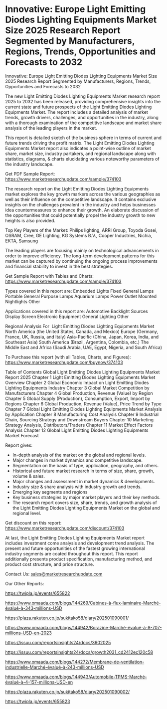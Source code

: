 # Innovative: Europe Light Emitting Diodes Lighting Equipments Market Size 2025 Research Report Segmented by Manufacturers, Regions, Trends, Opportunities and Forecasts to 2032
Innovative: Europe Light Emitting Diodes Lighting Equipments Market Size 2025 Research Report Segmented by Manufacturers, Regions, Trends, Opportunities and Forecasts to 2032

The new Light Emitting Diodes Lighting Equipments Market research report 2025 to 2032 has been released, providing comprehensive insights into the current state and future prospects of the Light Emitting Diodes Lighting Equipments Market. The report includes a detailed analysis of market trends, growth drivers, challenges, and opportunities in the industry, along with a thorough examination of the competitive landscape and market share analysis of the leading players in the market.

This report is detailed sketch of the business sphere in terms of current and future trends driving the profit matrix. The Light Emitting Diodes Lighting Equipments Market report also indicates a point-wise outline of market share, market size, industry partakers, and regional landscape along with statistics, diagrams, & charts elucidating various noteworthy parameters of the industry landscape.

Get PDF Sample Report: https://www.marketresearchupdate.com/sample/374103

The research report on the Light Emitting Diodes Lighting Equipments market explores the key growth markers across the various geographies as well as their influence on the competitive landscape. It contains exclusive insights on the challenges prevalent in the industry and helps businesses idea countermeasures to enhance their growth. An elaborate discussion of the opportunities that could potentially propel the industry growth to new heights is also provided.

Top Key Players of the Market:
Philips lighting, ARRI Group, Toyoda Gosei, OSRAM, Cree, GE Lighting, KG Systems B.V., Cooper Industries, Nichia, EKTA, Samsung


The leading players are focusing mainly on technological advancements in order to improve efficiency. The long-term development patterns for this market can be captured by continuing the ongoing process improvements and financial stability to invest in the best strategies.

Get Sample Report with Tables and Charts: https://www.marketresearchupdate.com/sample/374103

Types covered in this report are:
Embedded Lights
Fixed General Lamps
Portable General Purpose Lamps
Aquarium Lamps
Power Outlet Mounted Nightlights
Other


Applications covered in this report are:
Automotive
Backlight Sources
Display Screen
Electronic Equipment
General Lighting
Other


Regional Analysis For  Light Emitting Diodes Lighting Equipments Market
North America (the United States, Canada, and Mexico)
Europe (Germany, France, UK, Russia, and Italy)
Asia-Pacific (China, Japan, Korea, India, and Southeast Asia)
South America (Brazil, Argentina, Colombia, etc.)
The Middle East and Africa (Saudi Arabia, UAE, Egypt, Nigeria, and South Africa)

To Purchase this report (with all Tables, Charts, and Figures): https://www.marketresearchupdate.com/buynow/374103

Table of Contents
Global Light Emitting Diodes Lighting Equipments Market Report 2025
Chapter 1 Light Emitting Diodes Lighting Equipments Market Overview
Chapter 2 Global Economic Impact on Light Emitting Diodes Lighting Equipments Industry
Chapter 3 Global Market Competition by Manufacturers
Chapter 4 Global Production, Revenue (Value) by Region
Chapter 5 Global Supply (Production), Consumption, Export, Import by Regions
Chapter 6 Global Production, Revenue (Value), Price Trend by Type
Chapter 7 Global Light Emitting Diodes Lighting Equipments Market Analysis by Application
Chapter 8 Manufacturing Cost Analysis
Chapter 9 Industrial Chain, Sourcing Strategy and Downstream Buyers
Chapter 10 Marketing Strategy Analysis, Distributors/Traders
Chapter 11 Market Effect Factors Analysis
Chapter 12 Global Light Emitting Diodes Lighting Equipments Market Forecast

Report gives:

- In-depth analysis of the market on the global and regional levels.
- Major changes in market dynamics and competitive landscape.
- Segmentation on the basis of type, application, geography, and others.
- Historical and future market research in terms of size, share, growth, volume & sales.
- Major changes and assessment in market dynamics & developments.
- Industry size & share analysis with industry growth and trends.
- Emerging key segments and regions
- Key business strategies by major market players and their key methods.
- The research report covers size, share, trends, and growth analysis of the Light Emitting Diodes Lighting Equipments Market on the global and regional level.

Get discount on this report: https://www.marketresearchupdate.com/discount/374103

At last, the Light Emitting Diodes Lighting Equipments Market report includes investment come analysis and development trend analysis. The present and future opportunities of the fastest growing international industry segments are coated throughout this report. This report additionally presents product specification, manufacturing method, and product cost structure, and price structure.

Contact Us:
sales@marketresearchupdate.com

Our Other Reports:

https://twipla.jp/events/655822

https://www.omaada.com/blogs/144269/Cabines-à-flux-laminaire-Marché-évalué-à-343-millions-USD

https://plaza.rakuten.co.jp/sukitako58/diary/202501090001/

https://www.omaada.com/blogs/144942/Borazine-Marché-évalué-à-8-707-millions-USD-en-2023

https://issuu.com/reportsinsights24/docs/3602025

https://issuu.com/reportsinsights24/docs/growth2031_cd2412ec120c58

https://www.omaada.com/blogs/144272/Membrane-de-ventilation-industrielle-Marché-évalué-à-243-millions-USD

https://www.omaada.com/blogs/144943/Automobile-TPMS-Marché-évalué-à-4-157-millions-USD-en

https://plaza.rakuten.co.jp/sukitako58/diary/202501090002/

https://twipla.jp/events/655823
